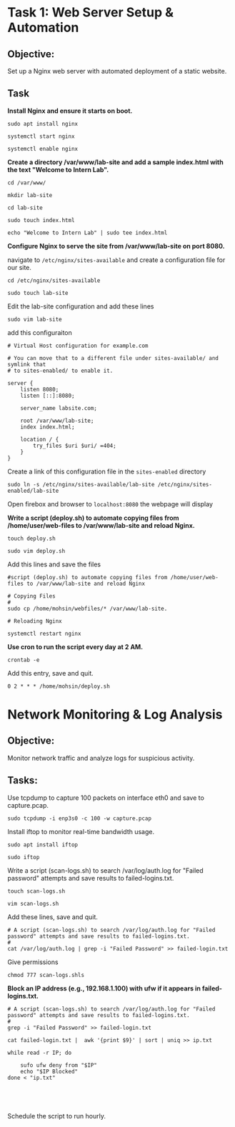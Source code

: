 
# Task 1: Web Server Setup & Automation  

## Objective:

Set up a Nginx web server with automated deployment of a static website.

## Task

**Install Nginx and ensure it starts on boot.**

```
sudo apt install nginx
```

```
systemctl start nginx
```

```
systemctl enable nginx
```

**Create a directory /var/www/lab-site and add a sample index.html with the text "Welcome to Intern Lab".**

```
cd /var/www/
```

```
mkdir lab-site
```

```
cd lab-site
```

```
sudo touch index.html
```

```
echo "Welcome to Intern Lab" | sudo tee index.html
``` 

**Configure Nginx to serve the site from /var/www/lab-site on port 8080.**

navigate to `/etc/nginx/sites-available` and create a configuration file for our site.

```
cd /etc/nginx/sites-available
```

```
sudo touch lab-site
```

Edit the lab-site configuration and add these lines

```
sudo vim lab-site
```

add this configuraiton

```
# Virtual Host configuration for example.com

# You can move that to a different file under sites-available/ and symlink that
# to sites-enabled/ to enable it.

server {
	listen 8080;
	listen [::]:8080;

	server_name labsite.com;

	root /var/www/lab-site;
	index index.html;

	location / {
		try_files $uri $uri/ =404;
	}
}
```

Create a link of this configuration file in the `sites-enabled` directory

```
sudo ln -s /etc/nginx/sites-available/lab-site /etc/nginx/sites-enabled/lab-site
```

Open firebox and browser to `localhost:8080` the webpage will display

**Write a script (deploy.sh) to automate copying files from /home/user/web-files to /var/www/lab-site and reload Nginx.**

```
touch deploy.sh
```

```
sudo vim deploy.sh
```

Add this lines and save the files

```
#script (deploy.sh) to automate copying files from /home/user/web-files to /var/www/lab-site and reload Nginx

# Copying Files
#
sudo cp /home/mohsin/webfiles/* /var/www/lab-site.

# Reloading Nginx

systemctl restart nginx

```

**Use cron to run the script every day at 2 AM.**

```
crontab -e
```

Add this entry, save and quit.

```
0 2 * * * /home/mohsin/deploy.sh
```

# Network Monitoring & Log Analysis 

## Objective: 

Monitor network traffic and analyze logs for suspicious activity.  

## Tasks:

Use tcpdump to capture 100 packets on interface eth0 and save to capture.pcap.

```
sudo tcpdump -i enp3s0 -c 100 -w capture.pcap
```

Install iftop to monitor real-time bandwidth usage.

```
sudo apt install iftop
```

```
sudo iftop
```


Write a script (scan-logs.sh) to search /var/log/auth.log for "Failed password" attempts and save results to failed-logins.txt.

```
touch scan-logs.sh
```

```
vim scan-logs.sh
```

Add these lines, save and quit.

```
# A script (scan-logs.sh) to search /var/log/auth.log for "Failed password" attempts and save results to failed-logins.txt.
#
cat /var/log/auth.log | grep -i "Failed Password" >> failed-login.txt
```

Give permissions

```
chmod 777 scan-logs.shls
```

**Block an IP address (e.g., 192.168.1.100) with ufw if it appears in failed-logins.txt.**

```
# A script (scan-logs.sh) to search /var/log/auth.log for "Failed password" attempts and save results to failed-logins.txt.
#
grep -i "Failed Password" >> failed-login.txt

cat failed-login.txt |  awk '{print $9}' | sort | uniq >> ip.txt

while read -r IP; do

	sufo ufw deny from "$IP"
	echo "$IP Blocked"
done < "ip.txt"





```


Schedule the script to run hourly.



